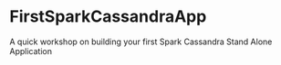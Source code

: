 # FirstSparkCassandraApp
A quick workshop on building your first Spark Cassandra Stand Alone Application

